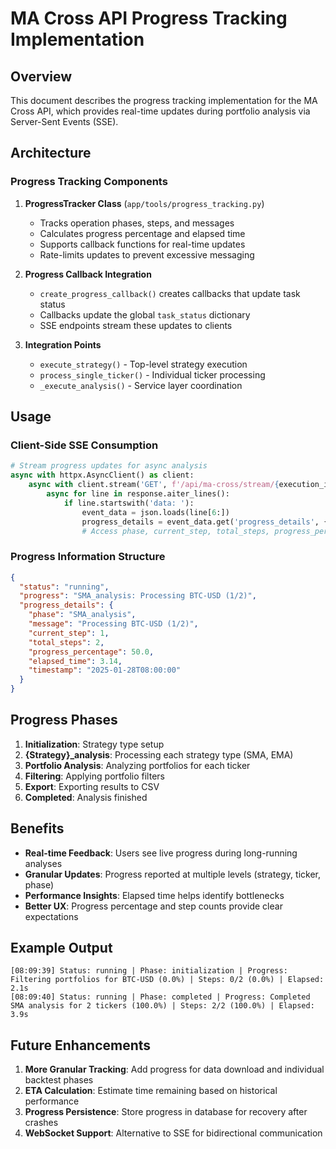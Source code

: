 # MA Cross API Progress Tracking Implementation

## Overview

This document describes the progress tracking implementation for the MA Cross API, which provides real-time updates during portfolio analysis via Server-Sent Events (SSE).

## Architecture

### Progress Tracking Components

1. **ProgressTracker Class** (`app/tools/progress_tracking.py`)

   - Tracks operation phases, steps, and messages
   - Calculates progress percentage and elapsed time
   - Supports callback functions for real-time updates
   - Rate-limits updates to prevent excessive messaging

2. **Progress Callback Integration**

   - `create_progress_callback()` creates callbacks that update task status
   - Callbacks update the global `task_status` dictionary
   - SSE endpoints stream these updates to clients

3. **Integration Points**
   - `execute_strategy()` - Top-level strategy execution
   - `process_single_ticker()` - Individual ticker processing
   - `_execute_analysis()` - Service layer coordination

## Usage

### Client-Side SSE Consumption

```python
# Stream progress updates for async analysis
async with httpx.AsyncClient() as client:
    async with client.stream('GET', f'/api/ma-cross/stream/{execution_id}') as response:
        async for line in response.aiter_lines():
            if line.startswith('data: '):
                event_data = json.loads(line[6:])
                progress_details = event_data.get('progress_details', {})
                # Access phase, current_step, total_steps, progress_percentage, etc.
```

### Progress Information Structure

```json
{
  "status": "running",
  "progress": "SMA_analysis: Processing BTC-USD (1/2)",
  "progress_details": {
    "phase": "SMA_analysis",
    "message": "Processing BTC-USD (1/2)",
    "current_step": 1,
    "total_steps": 2,
    "progress_percentage": 50.0,
    "elapsed_time": 3.14,
    "timestamp": "2025-01-28T08:00:00"
  }
}
```

## Progress Phases

1. **Initialization**: Strategy type setup
2. **{Strategy}\_analysis**: Processing each strategy type (SMA, EMA)
3. **Portfolio Analysis**: Analyzing portfolios for each ticker
4. **Filtering**: Applying portfolio filters
5. **Export**: Exporting results to CSV
6. **Completed**: Analysis finished

## Benefits

- **Real-time Feedback**: Users see live progress during long-running analyses
- **Granular Updates**: Progress reported at multiple levels (strategy, ticker, phase)
- **Performance Insights**: Elapsed time helps identify bottlenecks
- **Better UX**: Progress percentage and step counts provide clear expectations

## Example Output

```
[08:09:39] Status: running | Phase: initialization | Progress: Filtering portfolios for BTC-USD (0.0%) | Steps: 0/2 (0.0%) | Elapsed: 2.1s
[08:09:40] Status: running | Phase: completed | Progress: Completed SMA analysis for 2 tickers (100.0%) | Steps: 2/2 (100.0%) | Elapsed: 3.9s
```

## Future Enhancements

1. **More Granular Tracking**: Add progress for data download and individual backtest phases
2. **ETA Calculation**: Estimate time remaining based on historical performance
3. **Progress Persistence**: Store progress in database for recovery after crashes
4. **WebSocket Support**: Alternative to SSE for bidirectional communication
